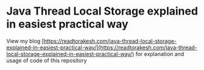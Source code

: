 #  Java Thread Local Storage explained in easiest practical way
View my blog [https://readtorakesh.com/java-thread-local-storage-explained-in-easiest-practical-way/](https://readtorakesh.com/java-thread-local-storage-explained-in-easiest-practical-way/) for explanation and usage of code of this repository

